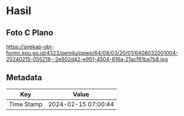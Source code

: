 # Hasil

## Foto C Plano

https://sirekap-obj-formc.kpu.go.id/4323/pemilu/ppwp/64/08/03/20/01/6408032001004-20240215-055218--2e902d42-e951-4504-816a-21acf61ba7b8.jpg


## Metadata

| Key        | Value               |
| ---------- | ------------------- |
| Time Stamp | 2024-02-15 07:00:44 |



